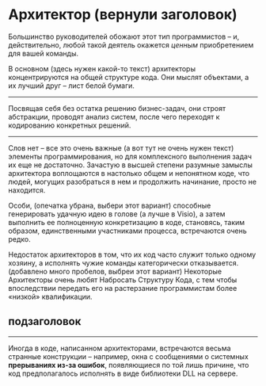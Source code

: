 # Архитектор (вернули заголовок)

Большинство руководителей обожают этот тип программистов – и,
действительно, любой такой деятель окажется _ценным_ приобретением для вашей команды.

В основном (здесь нужен какой-то текст) архитекторы концентрируются на общей структуре кода.
Они мыслят объектами, а их лучший друг – лист белой бумаги.
***
Посвящая себя без остатка решению бизнес-задач, они строят абстракции,
проводят анализ систем, после чего переходят к кодированию конкретных решений.
***
Слов нет – все это очень важные (а вот тут не очень нужен текст) элементы программирования,
но для комплексного выполнения задач их еще не достаточно.
Зачастую в высшей степени разумные замыслы архитектора воплощаются в настолько общем и непонятном коде,
что людей, могущих разобраться в нем и продолжить начинание, просто не находится.

Особи, (опечатка убрана, выбери этот вариант) способные генерировать удачную идею в голове (а лучше в Visio),
а затем выполнить ее полноценную конкретизацию в коде, становясь, таким образом, единственными участниками процесса,
встречаются очень редко.

Недостаток архитекторов в том, что их код часто служит только одному хозяину,
а исполнять чужие команды категорически отказывается. (добавлено много пробелов, выбреи этот вариант)
Некоторые Архитекторы очень любят Набросать Структуру Кода, с тем чтобы впоследствии передать его на растерзание программистам более «низкой» квалификации.

## подзаголовок

***

Иногда в коде, написанном архитекторами, встречаются весьма странные конструкции – например,
окна с сообщениями о системных **прерываниях из-за ошибок**, появляющиеся по той лишь причине,
что код предполагалось исполнять в виде библиотеки DLL на сервере.

